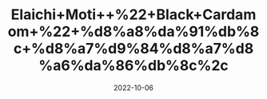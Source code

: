 ---
title: 'Elaichi+Moti++%22+Black+Cardamom+%22+%d8%a8%da%91%db%8c+%d8%a7%d9%84%d8%a7%d8%a6%da%86%db%8c%2c'
date: '2022-10-06' 
metatag: '' 
inventory: '0' 
draft: false 
# meta description 
shortDescripton: 'It+offers+several+benefits+as+an+ingredient+in+cooking+and+for+a+skin+and+hair+care+regime.'
description: 'Spices'
longdescription: ''
featured: True
# product Price
price: '40.0'
# Product Short Description
shortDescription: 'It+offers+several+benefits+as+an+ingredient+in+cooking+and+for+a+skin+and+hair+care+regime.'
productID: 'C1E3C9F0-1529-ED11-9968-005056B3A416'
type: 'products'
category: 'Spices' 
thumnailproduct: 'https://eraconnect.blob.core.windows.net/product-images/aminsaddiquidawakhana/C1E3C9F0-1529-ED11-9968-005056B3A416.webp' 
images:
  - image: 'https://eraconnect.blob.core.windows.net/product-images/aminsaddiquidawakhana/C1E3C9F0-1529-ED11-9968-005056B3A416.webp'  
Variants:
---